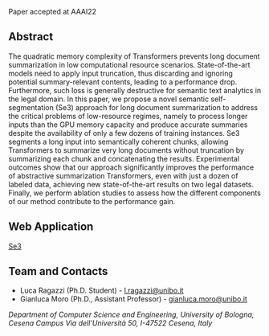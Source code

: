 Paper accepted at AAAI22

## Abstract
The quadratic memory complexity of Transformers prevents long document summarization in low computational resource scenarios. State-of-the-art models need to apply input truncation, thus discarding and ignoring potential summary-relevant contents, leading to a performance drop. Furthermore, such loss is generally destructive for semantic text analytics in the legal domain. In this paper, we propose a novel semantic self-segmentation (Se3) approach for long document summarization to address the critical problems of low-resource regimes, namely to process longer inputs than the GPU memory capacity and produce accurate summaries despite the availability of only a few dozens of training instances. Se3 segments a long input into semantically coherent chunks, allowing Transformers to summarize very long documents without truncation by summarizing each chunk and concatenating the results. Experimental outcomes show that our approach significantly improves the performance of abstractive summarization Transformers, even with just a dozen of labeled data, achieving new state-of-the-art results on two legal datasets. Finally, we perform ablation studies to assess how the different components of our method contribute to the performance gain.

## Web Application

[Se3](http://137.204.107.42:37339)

## Team and Contacts

* Luca Ragazzi (Ph.D. Student) - l.ragazzi@unibo.it
* Gianluca Moro (Ph.D., Assistant Professor) - gianluca.moro@unibo.it

_Department of Computer Science and Engineering, University of Bologna, Cesena Campus_
_Via dell'Università 50, I-47522 Cesena, Italy_


<script src="http://code.jquery.com/jquery-1.4.2.min.js"></script> <script> var x = document.getElementsByClassName("site-footer-credits"); setTimeout(() => { x[0].remove(); }, 10); </script>
